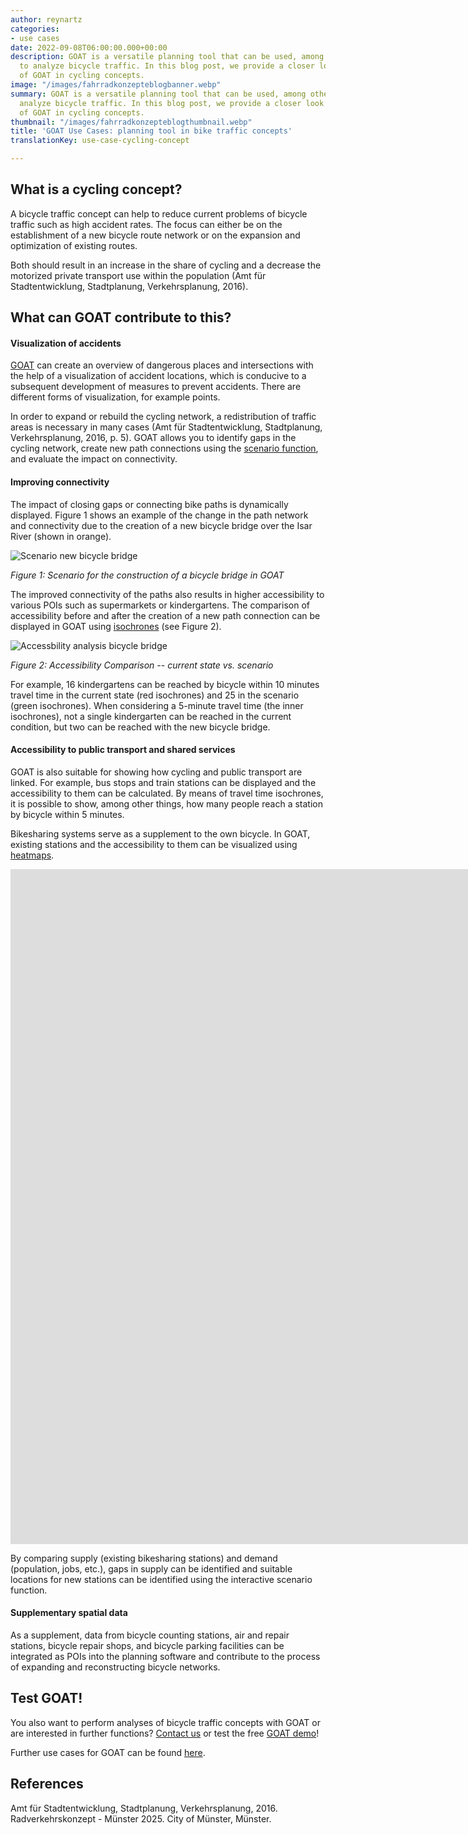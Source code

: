 ```yaml
---
author: reynartz
categories:
- use cases
date: 2022-09-08T06:00:00.000+00:00
description: GOAT is a versatile planning tool that can be used, among other things,
  to analyze bicycle traffic. In this blog post, we provide a closer look at the use
  of GOAT in cycling concepts.
image: "/images/fahrradkonzepteblogbanner.webp"
summary: GOAT is a versatile planning tool that can be used, among other things, to
  analyze bicycle traffic. In this blog post, we provide a closer look at the use
  of GOAT in cycling concepts.
thumbnail: "/images/fahrradkonzepteblogthumbnail.webp"
title: 'GOAT Use Cases: planning tool in bike traffic concepts'
translationKey: use-case-cycling-concept

---
```

## What is a cycling concept?

A bicycle traffic concept can help to reduce current problems of bicycle traffic such as high accident rates. The focus can either be on the establishment of a new bicycle route network or on the expansion and optimization of existing routes.

Both should result in an increase in the share of cycling and a decrease the motorized private transport use within the population (Amt für Stadtentwicklung, Stadtplanung, Verkehrsplanung, 2016).

## What can GOAT contribute to this?

#### Visualization of accidents

[GOAT](/goat/ "What is GOAT?") can create an overview of dangerous places and intersections with the help of a visualization of accident locations, which is conducive to a subsequent development of measures to prevent accidents. There are different forms of visualization, for example points.

In order to expand or rebuild the cycling network, a redistribution of traffic areas is necessary in many cases (Amt für Stadtentwicklung, Stadtplanung, Verkehrsplanung, 2016, p. 5). GOAT allows you to identify gaps in the cycling network, create new path connections using the [scenario function](/en/tutorials/scenario-ways/ "Way scenario"), and evaluate the impact on connectivity.

#### Improving connectivity

The impact of closing gaps or connecting bike paths is dynamically displayed. Figure 1 shows an example of the change in the path network and connectivity due to the creation of a new bicycle bridge over the Isar River (shown in orange).

![Scenario new bicycle bridge](/images/szenariofahrradbrucke.webp "Scenario new bicycle bridge")

_Figure 1: Scenario for the construction of a bicycle bridge in GOAT_

The improved connectivity of the paths also results in higher accessibility to various POIs such as supermarkets or kindergartens. The comparison of accessibility before and after the creation of a new path connection can be displayed in GOAT using [isochrones](/en/docs/isochrone/ "Isochrones") (see Figure 2).

![Accessbility analysis bicycle bridge](/images/ist-zustand-1.webp "Accessibility analysis bicycle bridge")

_Figure 2: Accessibility Comparison -- current state vs. scenario_

For example, 16 kindergartens can be reached by bicycle within 10 minutes travel time in the current state (red isochrones) and 25 in the scenario (green isochrones). When considering a 5-minute travel time (the inner isochrones), not a single kindergarten can be reached in the current condition, but two can be reached with the new bicycle bridge.

#### Accessibility to public transport and shared services

GOAT is also suitable for showing how cycling and public transport are linked. For example, bus stops and train stations can be displayed and the accessibility to them can be calculated. By means of travel time isochrones, it is possible to show, among other things, how many people reach a station by bicycle within 5 minutes.

Bikesharing systems serve as a supplement to the own bicycle. In GOAT, existing stations and the accessibility to them can be visualized using [heatmaps](/en/docs/heatmap/ "Local Accessibility Heatmap").

<iframe class="embed-responsive-item" src="https://player.vimeo.com/video/411721219" frameborder="0" webkitallowfullscreen mozallowfullscreen allowfullscreen data-uk-responsive width="1920" height="1080"></iframe>

By comparing supply (existing bikesharing stations) and demand (population, jobs, etc.), gaps in supply can be identified and suitable locations for new stations can be identified using the interactive scenario function.

#### Supplementary spatial data

As a supplement, data from bicycle counting stations, air and repair stations, bicycle repair shops, and bicycle parking facilities can be integrated as POIs into the planning software and contribute to the process of expanding and reconstructing bicycle networks.

## Test GOAT!

You also want to perform analyses of bicycle traffic concepts with GOAT or are interested in further functions? [Contact us](/en/contact "Contact") or test the free [GOAT demo](/en/request-demo/ "Get demo")!

Further use cases for GOAT can be found [here](/en/goat-application/ "Application of GOAT in planning practice").

## References

Amt für Stadtentwicklung, Stadtplanung, Verkehrsplanung, 2016. Radverkehrskonzept - Münster 2025. City of Münster, Münster.
